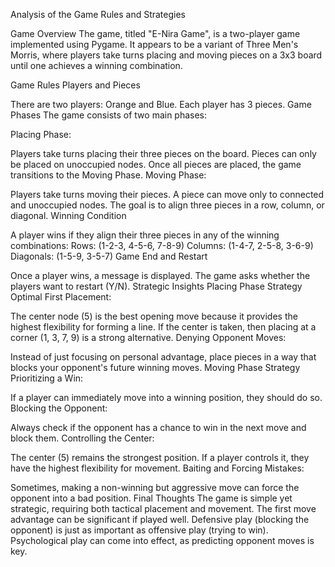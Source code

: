 Analysis of the Game Rules and Strategies

Game Overview
The game, titled "E-Nira Game", is a two-player game implemented using Pygame. It appears to be a variant of Three Men's Morris, where players take turns placing and moving pieces on a 3x3 board until one achieves a winning combination.

Game Rules
Players and Pieces

There are two players: Orange and Blue.
Each player has 3 pieces.
Game Phases The game consists of two main phases:

Placing Phase:

Players take turns placing their three pieces on the board.
Pieces can only be placed on unoccupied nodes.
Once all pieces are placed, the game transitions to the Moving Phase.
Moving Phase:

Players take turns moving their pieces.
A piece can move only to connected and unoccupied nodes.
The goal is to align three pieces in a row, column, or diagonal.
Winning Condition

A player wins if they align their three pieces in any of the winning combinations:
Rows: (1-2-3, 4-5-6, 7-8-9)
Columns: (1-4-7, 2-5-8, 3-6-9)
Diagonals: (1-5-9, 3-5-7)
Game End and Restart

Once a player wins, a message is displayed.
The game asks whether the players want to restart (Y/N).
Strategic Insights
Placing Phase Strategy
Optimal First Placement:

The center node (5) is the best opening move because it provides the highest flexibility for forming a line.
If the center is taken, then placing at a corner (1, 3, 7, 9) is a strong alternative.
Denying Opponent Moves:

Instead of just focusing on personal advantage, place pieces in a way that blocks your opponent's future winning moves.
Moving Phase Strategy
Prioritizing a Win:

If a player can immediately move into a winning position, they should do so.
Blocking the Opponent:

Always check if the opponent has a chance to win in the next move and block them.
Controlling the Center:

The center (5) remains the strongest position.
If a player controls it, they have the highest flexibility for movement.
Baiting and Forcing Mistakes:

Sometimes, making a non-winning but aggressive move can force the opponent into a bad position.
Final Thoughts
The game is simple yet strategic, requiring both tactical placement and movement.
The first move advantage can be significant if played well.
Defensive play (blocking the opponent) is just as important as offensive play (trying to win).
Psychological play can come into effect, as predicting opponent moves is key.
